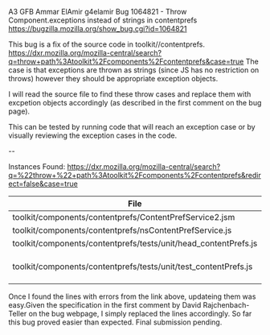 A3 GFB 
Ammar ElAmir
g4elamir
Bug 1064821 - Throw Component.exceptions instead of strings in contentprefs
https://bugzilla.mozilla.org/show_bug.cgi?id=1064821

This bug is a fix of the source code in toolkit//contentprefs.
https://dxr.mozilla.org/mozilla-central/search?q=throw+path%3Atoolkit%2Fcomponents%2Fcontentprefs&case=true
The case is that exceptions are thrown as strings (since JS has no restriction on throws) however they should be appropriate exception objects.

I will read the source file to find these throw cases and replace them with excpetion objects accordingly (as described in the first comment on the bug page).

This can be tested by running code that will reach an exception case or by visually reviewing the exception cases in the code.

--

Instances Found: 
https://dxr.mozilla.org/mozilla-central/search?q=%22throw+%22+path%3Atoolkit%2Fcomponents%2Fcontentprefs&redirect=false&case=true

File | Count | Line(s)
--- | --- | ---
toolkit/components/contentprefs/ContentPrefService2.jsm | 1 | 847
toolkit/components/contentprefs/nsContentPrefService.js | 1 | 72
toolkit/components/contentprefs/tests/unit/head_contentPrefs.js | 2 | 54, 71
toolkit/components/contentprefs/tests/unit/test_contentPrefs.js | 3 | 242, 268, 341

Once I found the lines with errors from the link above, updateing them was easy.Given the specification in the first comment by David Rajchenbach-Teller on the bug webpage, I simply replaced the lines accordingly.
So far this bug proved easier than expected. Final submission pending. 
